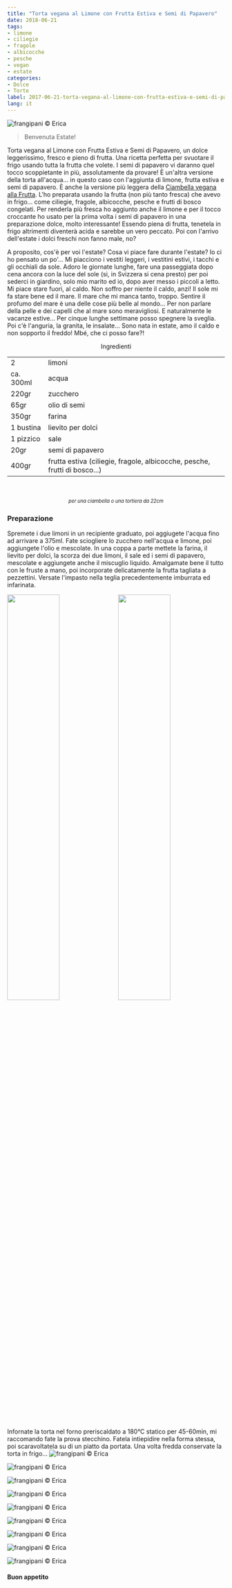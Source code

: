 ```yaml
---
title: "Torta vegana al Limone con Frutta Estiva e Semi di Papavero"
date: 2018-06-21
tags:
- limone
- ciliegie
- fragole
- albicocche
- pesche
- vegan
- estate
categories:
- Dolce
- Torte 
label: 2017-06-21-torta-vegana-al-limone-con-frutta-estiva-e-semi-di-papavero
lang: it 
---
```

![](../2018-06-21-torta-vegana-al-limone-con-frutta-estiva-e-semi-di-papavero/header.jpg "frangipani © Erica")

> Benvenuta Estate!

Torta vegana al Limone con Frutta Estiva e Semi di Papavero, un dolce leggerissimo, fresco e pieno di frutta. Una ricetta perfetta per svuotare il frigo usando tutta la frutta che volete. I semi di papavero vi daranno quel tocco scoppietante in più, assolutamente da provare! È un'altra versione della torta all'acqua... in questo caso con l'aggiunta di limone, frutta estiva e semi di papavero. È anche la versione più leggera della <a href="https://frangipani.raiano.ch/2015-05-25-ciambella-alla-frutta/" target="_blank">Ciambella vegana alla Frutta</a>. L'ho preparata usando la frutta (non più tanto fresca) che avevo in frigo... come ciliegie, fragole, albicocche, pesche e frutti di bosco congelati. Per renderla più fresca ho aggiunto anche il limone e per il tocco croccante ho usato per la prima volta i semi di papavero in una preparazione dolce, molto interessante! Essendo piena di frutta, tenetela in frigo altrimenti diventerà acida e sarebbe un vero peccato. Poi con l'arrivo dell'estate i dolci freschi non fanno male, no? 

A proposito, cos'è per voi l'estate? Cosa vi piace fare durante l'estate? Io ci ho pensato un po'... Mi piacciono i vestiti leggeri, i vestitini estivi, i tacchi e gli occhiali da sole. Adoro le giornate lunghe, fare una passeggiata dopo cena ancora con la luce del sole (si, in Svizzera si cena presto) per poi sederci in giardino, solo mio marito ed io, dopo aver messo i piccoli a letto. Mi piace stare fuori, al caldo. Non soffro per niente il caldo, anzi! Il sole mi fa stare bene ed il mare. Il mare che mi manca tanto, troppo. Sentire il profumo del mare è una delle cose più belle al mondo... Per non parlare della pelle e dei capelli che al mare sono meravigliosi. E naturalmente le vacanze estive... Per cinque lunghe settimane posso spegnere la sveglia. Poi c'è l'anguria, la granita, le insalate... Sono nata in estate, amo il caldo e non sopporto il freddo! Mbé, che ci posso fare?!

<div id="wrapper" style="text-align: center">
  <div id="yourdiv" style="display: inline-block;">
    <div class="ingredients">
      <div class="ingredients-title">Ingredienti</div>
      <table>
        <tbody>
          <tr>
            <td>2</td>
            <td>limoni</td>
          </tr>
          <tr>
            <td>ca. 300ml</td>
            <td>acqua</td>
          </tr>
          <tr>
            <td>220gr</td>
            <td>zucchero</td>
          </tr>
          <tr>
            <td>65gr</td>
            <td>olio di semi</td>
          </tr>
          <tr>
            <td>350gr</td>
            <td>farina</td>
          </tr>
          <tr>
            <td>1 bustina</td>
            <td>lievito per dolci</td>
          </tr>
          <tr>
            <td>1 pizzico</td>
            <td>sale</td>
          </tr>
          <tr>
            <td>20gr</td>
            <td>semi di papavero</td>
          </tr>
          <tr>
            <td>400gr</td>
            <td>frutta estiva (ciliegie, fragole, albicocche, pesche, frutti di bosco...)</td>
          </tr>
        </tbody>
      </table>
      <br></br>
      <i class="pull-right" style="font-size: 80%;">per una ciambella o una tortiera da 22cm</i>
    </div>
  </div>
</div>


<h3>
  <font color="grey">
    <i class="fa-solid fa-gears"></i>
  </font> Preparazione
</h3>

Spremete i due limoni in un recipiente graduato, poi aggiugete l'acqua fino ad arrivare a 375ml. Fate sciogliere lo zucchero nell'acqua e limone, poi aggiungete l'olio e mescolate. In una coppa a parte mettete la farina, il lievito per dolci, la scorza dei due limoni, il sale ed i semi di papavero, mescolate e aggiungete anche il miscuglio liquido. Amalgamate bene il tutto con le fruste a mano, poi incorporate delicatamente la frutta tagliata a pezzettini. Versate l'impasto nella teglia precedentemente imburrata ed infarinata.
<p>
  <div style="width: 100%; margin-bottom: 0">
    <img style="float: left; width: 49%; margin-right: 1%" src="../2018-06-21-torta-vegana-al-limone-con-frutta-estiva-e-semi-di-papavero/impasto.jpg" alt="" title="frangipani © Erica" />
    <img style="float: left; width: 49%; margin-left: 1%" src="../2018-06-21-torta-vegana-al-limone-con-frutta-estiva-e-semi-di-papavero/teglia.jpg" alt="" title="frangipani © Erica" />
    <div style="clear: both"></div>
  </div>
</p>

Infornate la torta nel forno preriscaldato a 180°C statico per 45-60min, mi raccomando fate la prova stecchino. Fatela intiepidire nella forma stessa, poi scaravoltatela su di un piatto da portata. Una volta fredda conservate la torta in frigo...
![](../2018-06-21-torta-vegana-al-limone-con-frutta-estiva-e-semi-di-papavero/risultato1.jpg "frangipani © Erica")

![](../2018-06-21-torta-vegana-al-limone-con-frutta-estiva-e-semi-di-papavero/risultato2.jpg "frangipani © Erica")

![](../2018-06-21-torta-vegana-al-limone-con-frutta-estiva-e-semi-di-papavero/risultato3.jpg "frangipani © Erica")

![](../2018-06-21-torta-vegana-al-limone-con-frutta-estiva-e-semi-di-papavero/risultato4.jpg "frangipani © Erica")

![](../2018-06-21-torta-vegana-al-limone-con-frutta-estiva-e-semi-di-papavero/risultato5.jpg "frangipani © Erica")

![](../2018-06-21-torta-vegana-al-limone-con-frutta-estiva-e-semi-di-papavero/risultato6.jpg "frangipani © Erica")

![](../2018-06-21-torta-vegana-al-limone-con-frutta-estiva-e-semi-di-papavero/risultato7.jpg "frangipani © Erica")

![](../2018-06-21-torta-vegana-al-limone-con-frutta-estiva-e-semi-di-papavero/risultato8.jpg "frangipani © Erica")

![](../2018-06-21-torta-vegana-al-limone-con-frutta-estiva-e-semi-di-papavero/risultato9.jpg "frangipani © Erica")

<h4>Buon appetito
  <font color="red">
    <i class="fa-regular fa-face-smile"></i>
  </font>
</h4>